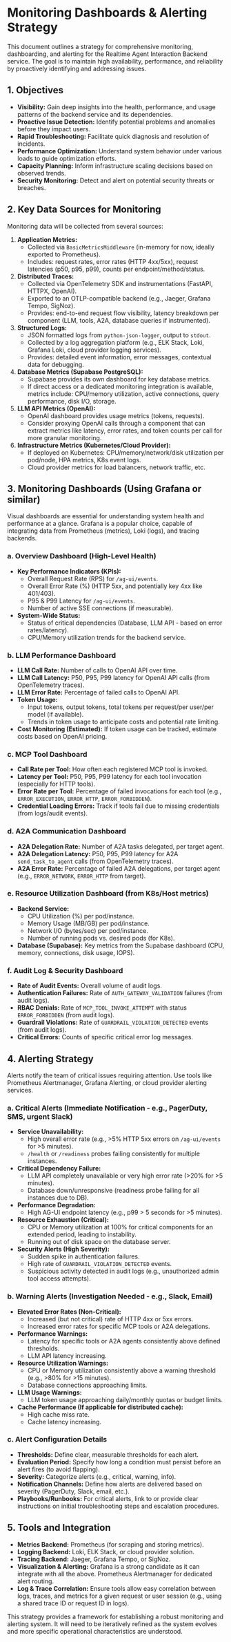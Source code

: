 # Monitoring Dashboards & Alerting Strategy

This document outlines a strategy for comprehensive monitoring, dashboarding, and alerting for the Realtime Agent Interaction Backend service. The goal is to maintain high availability, performance, and reliability by proactively identifying and addressing issues.

## 1. Objectives

-   **Visibility:** Gain deep insights into the health, performance, and usage patterns of the backend service and its dependencies.
-   **Proactive Issue Detection:** Identify potential problems and anomalies before they impact users.
-   **Rapid Troubleshooting:** Facilitate quick diagnosis and resolution of incidents.
-   **Performance Optimization:** Understand system behavior under various loads to guide optimization efforts.
-   **Capacity Planning:** Inform infrastructure scaling decisions based on observed trends.
-   **Security Monitoring:** Detect and alert on potential security threats or breaches.

## 2. Key Data Sources for Monitoring

Monitoring data will be collected from several sources:

1.  **Application Metrics:**
    *   Collected via `BasicMetricsMiddleware` (in-memory for now, ideally exported to Prometheus).
    *   Includes: request rates, error rates (HTTP 4xx/5xx), request latencies (p50, p95, p99), counts per endpoint/method/status.
2.  **Distributed Traces:**
    *   Collected via OpenTelemetry SDK and instrumentations (FastAPI, HTTPX, OpenAI).
    *   Exported to an OTLP-compatible backend (e.g., Jaeger, Grafana Tempo, SigNoz).
    *   Provides: end-to-end request flow visibility, latency breakdown per component (LLM, tools, A2A, database queries if instrumented).
3.  **Structured Logs:**
    *   JSON formatted logs from `python-json-logger`, output to `stdout`.
    *   Collected by a log aggregation platform (e.g., ELK Stack, Loki, Grafana Loki, cloud provider logging services).
    *   Provides: detailed event information, error messages, contextual data for debugging.
4.  **Database Metrics (Supabase PostgreSQL):**
    *   Supabase provides its own dashboard for key database metrics.
    *   If direct access or a dedicated monitoring integration is available, metrics include: CPU/memory utilization, active connections, query performance, disk I/O, storage.
5.  **LLM API Metrics (OpenAI):**
    *   OpenAI dashboard provides usage metrics (tokens, requests).
    *   Consider proxying OpenAI calls through a component that can extract metrics like latency, error rates, and token counts per call for more granular monitoring.
6.  **Infrastructure Metrics (Kubernetes/Cloud Provider):**
    *   If deployed on Kubernetes: CPU/memory/network/disk utilization per pod/node, HPA metrics, K8s event logs.
    *   Cloud provider metrics for load balancers, network traffic, etc.

## 3. Monitoring Dashboards (Using Grafana or similar)

Visual dashboards are essential for understanding system health and performance at a glance. Grafana is a popular choice, capable of integrating data from Prometheus (metrics), Loki (logs), and tracing backends.

### a. Overview Dashboard (High-Level Health)
-   **Key Performance Indicators (KPIs):**
    -   Overall Request Rate (RPS) for `/ag-ui/events`.
    -   Overall Error Rate (%) (HTTP 5xx, and potentially key 4xx like 401/403).
    -   P95 & P99 Latency for `/ag-ui/events`.
    -   Number of active SSE connections (if measurable).
-   **System-Wide Status:**
    -   Status of critical dependencies (Database, LLM API - based on error rates/latency).
    -   CPU/Memory utilization trends for the backend service.

### b. LLM Performance Dashboard
-   **LLM Call Rate:** Number of calls to OpenAI API over time.
-   **LLM Call Latency:** P50, P95, P99 latency for OpenAI API calls (from OpenTelemetry traces).
-   **LLM Error Rate:** Percentage of failed calls to OpenAI API.
-   **Token Usage:**
    -   Input tokens, output tokens, total tokens per request/per user/per model (if available).
    -   Trends in token usage to anticipate costs and potential rate limiting.
-   **Cost Monitoring (Estimated):** If token usage can be tracked, estimate costs based on OpenAI pricing.

### c. MCP Tool Dashboard
-   **Call Rate per Tool:** How often each registered MCP tool is invoked.
-   **Latency per Tool:** P50, P95, P99 latency for each tool invocation (especially for HTTP tools).
-   **Error Rate per Tool:** Percentage of failed invocations for each tool (e.g., `ERROR_EXECUTION`, `ERROR_HTTP`, `ERROR_FORBIDDEN`).
-   **Credential Loading Errors:** Track if tools fail due to missing credentials (from logs/audit events).

### d. A2A Communication Dashboard
-   **A2A Delegation Rate:** Number of A2A tasks delegated, per target agent.
-   **A2A Delegation Latency:** P50, P95, P99 latency for A2A `send_task_to_agent` calls (from OpenTelemetry traces).
-   **A2A Error Rate:** Percentage of failed A2A delegations, per target agent (e.g., `ERROR_NETWORK`, `ERROR_HTTP` from target).

### e. Resource Utilization Dashboard (from K8s/Host metrics)
-   **Backend Service:**
    -   CPU Utilization (%) per pod/instance.
    -   Memory Usage (MB/GB) per pod/instance.
    -   Network I/O (bytes/sec) per pod/instance.
    -   Number of running pods vs. desired pods (for K8s).
-   **Database (Supabase):** Key metrics from the Supabase dashboard (CPU, memory, connections, disk usage, IOPS).

### f. Audit Log & Security Dashboard
-   **Rate of Audit Events:** Overall volume of audit logs.
-   **Authentication Failures:** Rate of `AUTH_GATEWAY_VALIDATION` failures (from audit logs).
-   **RBAC Denials:** Rate of `MCP_TOOL_INVOKE_ATTEMPT` with status `ERROR_FORBIDDEN` (from audit logs).
-   **Guardrail Violations:** Rate of `GUARDRAIL_VIOLATION_DETECTED` events (from audit logs).
-   **Critical Errors:** Counts of specific critical error log messages.

## 4. Alerting Strategy

Alerts notify the team of critical issues requiring attention. Use tools like Prometheus Alertmanager, Grafana Alerting, or cloud provider alerting services.

### a. Critical Alerts (Immediate Notification - e.g., PagerDuty, SMS, urgent Slack)
-   **Service Unavailability:**
    -   High overall error rate (e.g., >5% HTTP 5xx errors on `/ag-ui/events` for >5 minutes).
    -   `/health` or `/readiness` probes failing consistently for multiple instances.
-   **Critical Dependency Failure:**
    -   LLM API completely unavailable or very high error rate (>20% for >5 minutes).
    -   Database down/unresponsive (readiness probe failing for all instances due to DB).
-   **Performance Degradation:**
    -   High AG-UI endpoint latency (e.g., p99 > 5 seconds for >5 minutes).
-   **Resource Exhaustion (Critical):**
    -   CPU or Memory utilization at 100% for critical components for an extended period, leading to instability.
    -   Running out of disk space on the database server.
-   **Security Alerts (High Severity):**
    -   Sudden spike in authentication failures.
    -   High rate of `GUARDRAIL_VIOLATION_DETECTED` events.
    -   Suspicious activity detected in audit logs (e.g., unauthorized admin tool access attempts).

### b. Warning Alerts (Investigation Needed - e.g., Slack, Email)
-   **Elevated Error Rates (Non-Critical):**
    -   Increased (but not critical) rate of HTTP 4xx or 5xx errors.
    -   Increased error rates for specific MCP tools or A2A delegations.
-   **Performance Warnings:**
    -   Latency for specific tools or A2A agents consistently above defined thresholds.
    -   LLM API latency increasing.
-   **Resource Utilization Warnings:**
    -   CPU or Memory utilization consistently above a warning threshold (e.g., >80% for >15 minutes).
    -   Database connections approaching limits.
-   **LLM Usage Warnings:**
    -   LLM token usage approaching daily/monthly quotas or budget limits.
-   **Cache Performance (If applicable for distributed cache):**
    -   High cache miss rate.
    -   Cache latency increasing.

### c. Alert Configuration Details
-   **Thresholds:** Define clear, measurable thresholds for each alert.
-   **Evaluation Period:** Specify how long a condition must persist before an alert fires (to avoid flapping).
-   **Severity:** Categorize alerts (e.g., critical, warning, info).
-   **Notification Channels:** Define how alerts are delivered based on severity (PagerDuty, Slack, email, etc.).
-   **Playbooks/Runbooks:** For critical alerts, link to or provide clear instructions on initial troubleshooting steps and escalation procedures.

## 5. Tools and Integration

-   **Metrics Backend:** Prometheus (for scraping and storing metrics).
-   **Logging Backend:** Loki, ELK Stack, or cloud provider solution.
-   **Tracing Backend:** Jaeger, Grafana Tempo, or SigNoz.
-   **Visualization & Alerting:** Grafana is a strong candidate as it can integrate with all the above. Prometheus Alertmanager for dedicated alert routing.
-   **Log & Trace Correlation:** Ensure tools allow easy correlation between logs, traces, and metrics for a given request or user session (e.g., using a shared trace ID or request ID in logs).

This strategy provides a framework for establishing a robust monitoring and alerting system. It will need to be iteratively refined as the system evolves and more specific operational characteristics are understood.
```
